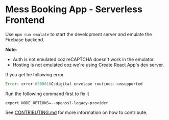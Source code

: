 # Mess Booking App - Serverless Frontend

Use `npm run emulate` to start the development server and emulate the Firebase backend.

**Note**:
- Auth is not emulated coz reCAPTCHA doesn't work in the emulator.
- Hosting is not emulated coz we're using Create React App's dev server.

If you get he following error

```js
Error: error:0308010C:digital envelope routines::unsupported
```

Run the following command first to fix it

```
export NODE_OPTIONS=--openssl-legacy-provider
```

See [CONTRIBUTING.md](docs/CONTRIBUTING.md) for more information on how to contribute.
